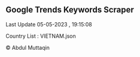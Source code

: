 

## Google Trends Keywords Scraper 
 
Last Update 05-05-2023 , 19:15:08

Country List :
VIETNAM.json



© Abdul Muttaqin 
